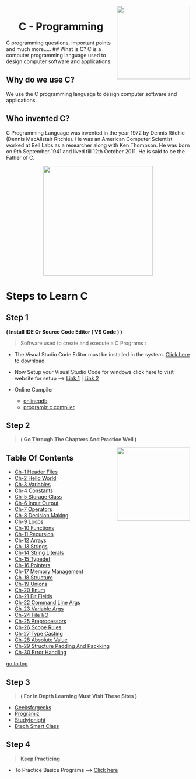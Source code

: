 <img src="https://encrypted-tbn0.gstatic.com/images?q=tbn:ANd9GcS7jbSmbMMNzJJ9kwXZRk2mPutfg0fnSiuROg&usqp=CAU" align="right" width="200" align="right" />

<h1 align="center" >C - Programming</h1>
C programming questions, important points and much more.....
## What is C?
C is a computer programming language used to design computer software and applications.

## Why do we use C?
We use the C programming language to design computer software and applications.

## Who invented C?
C Programming Language was invented in the year 1972 by Dennis Ritchie (Dennis MacAlistair Ritchie). He was an American Computer Scientist worked at Bell Labs as a researcher along with Ken Thompson. He was born on 9th September 1941 and lived till 12th October 2011. He is said to be the Father of C.

<div align="center">
<img src="https://static01.nyt.com/images/2011/10/14/business/RITCHIE-obit/RITCHIE-obit-jumbo.jpg?quality=75&auto=webp&disable=upscale" height="300"/>

</div>

# Steps to Learn C 
## Step 1 
<b>( Install IDE Or Source Code Editor ( VS Code ) )</b>
> Software used to create and execute a C Programs :
- The Visual Studio Code Editor must be installed in the system.  [Click here to download ](https://visualstudio.microsoft.com/downloads/)
- Now Setup your Visual Studio Code for windows click here to visit website for setup --> [Link 1](https://www.javatpoint.com/how-to-run-a-c-program-in-visual-studio-code) |   [Link 2](https://ludwiguer.medium.com/configure-visual-studio-code-to-compile-and-run-c-c-3cef24b4f690) 

- Online Compiler
    - [onlinegdb](https://www.onlinegdb.com/)
    - [programiz c compiler](https://www.programiz.com/c-programming/online-compiler/)


## Step 2 
><b>( Go Through The Chapters And Practice Well )</b>  <a name="top"></a>

<img src="https://github.com/abhayanigam/Learn_Python_Programming/blob/main/Assets/content.png" align="right" width="200" align="right" />

## Table Of Contents 
   - [Ch-1 Header Files](https://www.tutorialspoint.com/cprogramming/c_header_files.htm#:~:text=A%20header%20file%20is%20a,that%20comes%20with%20your%20compiler.)
   - [Ch-2 Hello World](https://github.com/abhayanigam/Learning_In_C_Language/tree/main/Chapters_In_C/Ch_2_HelloWorld)
   - [Ch-3 Variables](https://www.tutorialspoint.com/cprogramming/c_variables.htm)
   - [Ch-4 Constants](https://www.tutorialspoint.com/cprogramming/c_constants.htm)
   - [Ch-5 Storage Class](https://www.tutorialspoint.com/cprogramming/c_storage_classes.htm)
   - [Ch-6 Input Output](https://github.com/abhayanigam/Learning_In_C_Language/tree/main/Chapters_In_C/Ch_6_InputOutput)
   - [Ch-7 Operators](https://www.tutorialspoint.com/cprogramming/c_operators.htm)
   - [Ch-8 Decision Making](https://www.tutorialspoint.com/cprogramming/c_decision_making.htm)
   - [Ch-9 Loops](https://www.tutorialspoint.com/cprogramming/c_loops.htm)
   - [Ch-10 Functions](https://www.tutorialspoint.com/cprogramming/c_functions.htm)
   - [Ch-11 Recursion](https://www.tutorialspoint.com/cprogramming/c_recursion.htm)
   - [Ch-12 Arrays](https://www.tutorialspoint.com/cprogramming/c_arrays.htm)
   - [Ch-13 Strings](https://www.tutorialspoint.com/cprogramming/c_strings.htm)
   - [Ch-14 String Literals](https://github.com/abhayanigam/Learning_In_C_Language/tree/main/Chapters_In_C/Ch_14_StringLiterals)
   - [Ch-15 Typedef](https://www.tutorialspoint.com/cprogramming/c_typedef.htm)
   - [Ch-16 Pointers](https://www.tutorialspoint.com/cprogramming/c_pointers.htm)
   - [Ch-17 Memory Management](https://www.tutorialspoint.com/cprogramming/c_memory_management.htm)
   - [Ch-18 Structure](https://www.tutorialspoint.com/cprogramming/c_structures.htm)
   - [Ch-19 Unions](https://www.tutorialspoint.com/cprogramming/c_unions.htm)
   - [Ch-20 Enum](https://github.com/abhayanigam/Learning_In_C_Language/tree/main/Chapters_In_C/Ch_20_enum)
   - [Ch-21 Bit Fields](https://github.com/abhayanigam/Learning_In_C_Language/tree/main/Chapters_In_C/Ch_21_BitFields)
   - [Ch-22 Command Line Args](https://www.tutorialspoint.com/cprogramming/c_command_line_arguments.htm)
   - [Ch-23 Variable Args](https://www.tutorialspoint.com/cprogramming/c_variable_arguments.htm)
   - [Ch-24 File I/O](https://www.tutorialspoint.com/cprogramming/c_file_io.htm)
   - [Ch-25 Preprocessors](https://github.com/abhayanigam/Learning_In_C_Language/tree/main/Chapters_In_C/Ch_25_Preprocessors)
   - [Ch-26 Scope Rules](https://github.com/abhayanigam/Learning_In_C_Language/tree/main/Chapters_In_C/Ch_26_ScopeRules)
   - [Ch-27 Type Casting](https://www.tutorialspoint.com/cprogramming/c_type_casting.htm)
   - [Ch-28 Absolute Value](https://github.com/abhayanigam/Learning_In_C_Language/tree/main/Chapters_In_C/Ch_28_Absolute_Value)
   - [Ch-29 Structure Padding And Packking](https://github.com/abhayanigam/Learning_In_C_Language/tree/main/Chapters_In_C/Ch_29_Structure_padding_and_packking)
   - [Ch-30 Error Handling](https://www.tutorialspoint.com/cprogramming/c_error_handling.htm)

[go to top](#top)

## Step 3 
><b>( For In Depth Learning Must Visit These Sites )</b>
   - [Geeksforgeeks](https://www.geeksforgeeks.org/c-programming-language/)
   - [Programiz](https://www.programiz.com/c-programming)
   - [Studytonight](https://www.studytonight.com/c/)
   - [Btech Smart Class](http://www.btechsmartclass.com/c_programming/introduction-to-c-programming.html)


## Step 4
> <b>Keep Practicing</b>
 - To Practice Basice Programs --> [Click here](https://www.javatpoint.com/c-programs)
